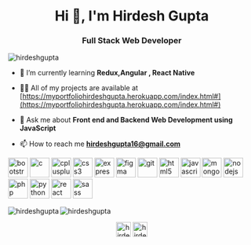 <h1 align="center">Hi 👋, I'm Hirdesh Gupta</h1>
<h3 align="center">Full Stack Web Developer</h3>

<p align="left"> <img src="https://komarev.com/ghpvc/?username=hirdeshgupta" alt="hirdeshgupta" /> </p>

- 🌱 I’m currently learning **Redux,Angular , React Native**

- 👨‍💻 All of my projects are available at [https://myportfoliohirdeshgupta.herokuapp.com/index.html#](https://myportfoliohirdeshgupta.herokuapp.com/index.html#)

- 💬 Ask me about **Front end and Backend Web Development using JavaScript**

- 📫 How to reach me **hirdeshgupta16@gmail.com**

<p align="left"><img src="https://devicons.github.io/devicon/devicon.git/icons/bootstrap/bootstrap-plain.svg" alt="bootstrap" width="40" height="40"/> <img src="https://devicons.github.io/devicon/devicon.git/icons/c/c-original.svg" alt="c" width="40" height="40"/> <img src="https://devicons.github.io/devicon/devicon.git/icons/cplusplus/cplusplus-original.svg" alt="cplusplus" width="40" height="40"/> <img src="https://devicons.github.io/devicon/devicon.git/icons/css3/css3-original-wordmark.svg" alt="css3" width="40" height="40"/> <img src="https://devicons.github.io/devicon/devicon.git/icons/express/express-original-wordmark.svg" alt="express" width="40" height="40"/> <img src="https://www.vectorlogo.zone/logos/figma/figma-icon.svg" alt="figma" width="40" height="40"/> <img src="https://www.vectorlogo.zone/logos/git-scm/git-scm-icon.svg" alt="git" width="40" height="40"/> <img src="https://devicons.github.io/devicon/devicon.git/icons/html5/html5-original-wordmark.svg" alt="html5" width="40" height="40"/> <img src="https://devicons.github.io/devicon/devicon.git/icons/javascript/javascript-original.svg" alt="javascript" width="40" height="40"/> <img src="https://devicons.github.io/devicon/devicon.git/icons/mongodb/mongodb-original-wordmark.svg" alt="mongodb" width="40" height="40"/> <img src="https://devicons.github.io/devicon/devicon.git/icons/nodejs/nodejs-original-wordmark.svg" alt="nodejs" width="40" height="40"/> <img src="https://devicons.github.io/devicon/devicon.git/icons/php/php-original.svg" alt="php" width="40" height="40"/> <img src="https://devicons.github.io/devicon/devicon.git/icons/python/python-original.svg" alt="python" width="40" height="40"/> <img src="https://devicons.github.io/devicon/devicon.git/icons/react/react-original-wordmark.svg" alt="react" width="40" height="40"/> <img src="https://devicons.github.io/devicon/devicon.git/icons/sass/sass-original.svg" alt="sass" width="40" height="40"/></p><img align="left" src="https://github-readme-stats.vercel.app/api/top-langs/?username=hirdeshgupta&layout=compact&hide=html" alt="hirdeshgupta" />

<img align="center" src="https://github-readme-stats.vercel.app/api?username=hirdeshgupta&show_icons=true" alt="hirdeshgupta" />

<p align="center">
<a href="https://linkedin.com/in/hirdesh-gupta-68117819a" target="blank"><img align="center" src="https://cdn.jsdelivr.net/npm/simple-icons@3.0.1/icons/linkedin.svg" alt="hirdesh-gupta-68117819a" height="30" width="30" /></a>
<a href="https://fb.com/hirdesh.gupta.7921" target="blank"><img align="center" src="https://cdn.jsdelivr.net/npm/simple-icons@3.0.1/icons/facebook.svg" alt="hirdesh.gupta.7921" height="30" width="30" /></a>
</p>
